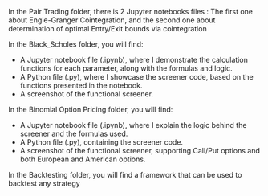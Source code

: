 In the Pair Trading folder, there is 2 Jupyter notebooks files : The first one about Engle-Granger Cointegration, and the second one about determination of optimal Entry/Exit bounds via cointegration

In the Black_Scholes folder, you will find:
- A Jupyter notebook file (.ipynb), where I demonstrate the calculation functions for each parameter, along with the formulas and logic.
- A Python file (.py), where I showcase the screener code, based on the functions presented in the notebook.
- A screenshot of the functional screener.

In the Binomial Option Pricing folder, you will find:
- A Jupyter notebook file (.ipynb), where I explain the logic behind the screener and the formulas used.
- A Python file (.py), containing the screener code.
- A screenshot of the functional screener, supporting Call/Put options and both European and American options.

In the Backtesting folder, you will find a framework that can be used to backtest any strategy
